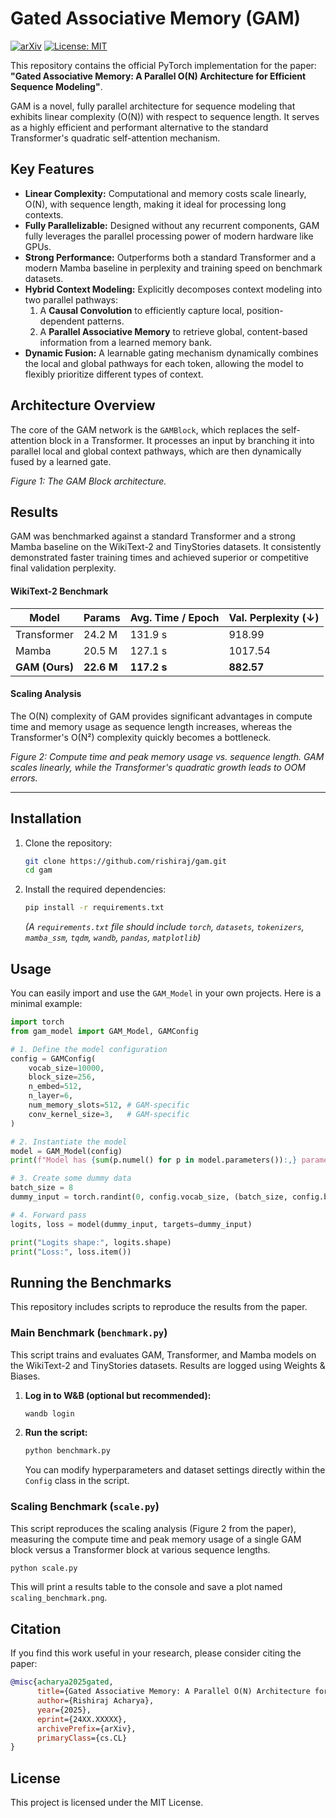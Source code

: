 # Gated Associative Memory (GAM)

[![arXiv](https://img.shields.io/badge/arXiv-24XX.XXXXX-b31b1b.svg)](https://arxiv.org/abs/24XX.XXXXX) <!-- Replace with your actual arXiv ID -->
[![License: MIT](https://img.shields.io/badge/License-MIT-yellow.svg)](https://opensource.org/licenses/MIT)

This repository contains the official PyTorch implementation for the paper: **"Gated Associative Memory: A Parallel O(N) Architecture for Efficient Sequence Modeling"**.

GAM is a novel, fully parallel architecture for sequence modeling that exhibits linear complexity (O(N)) with respect to sequence length. It serves as a highly efficient and performant alternative to the standard Transformer's quadratic self-attention mechanism.

## Key Features

- **Linear Complexity:** Computational and memory costs scale linearly, O(N), with sequence length, making it ideal for processing long contexts.
- **Fully Parallelizable:** Designed without any recurrent components, GAM fully leverages the parallel processing power of modern hardware like GPUs.
- **Strong Performance:** Outperforms both a standard Transformer and a modern Mamba baseline in perplexity and training speed on benchmark datasets.
- **Hybrid Context Modeling:** Explicitly decomposes context modeling into two parallel pathways:
    1. A **Causal Convolution** to efficiently capture local, position-dependent patterns.
    2. A **Parallel Associative Memory** to retrieve global, content-based information from a learned memory bank.
- **Dynamic Fusion:** A learnable gating mechanism dynamically combines the local and global pathways for each token, allowing the model to flexibly prioritize different types of context.

## Architecture Overview

The core of the GAM network is the `GAMBlock`, which replaces the self-attention block in a Transformer. It processes an input by branching it into parallel local and global context pathways, which are then dynamically fused by a learned gate.


*Figure 1: The GAM Block architecture.*

## Results

GAM was benchmarked against a standard Transformer and a strong Mamba baseline on the WikiText-2 and TinyStories datasets. It consistently demonstrated faster training times and achieved superior or competitive final validation perplexity.

#### WikiText-2 Benchmark

| Model       | Params | Avg. Time / Epoch | Val. Perplexity (↓) |
|-------------|--------|-------------------|---------------------|
| Transformer | 24.2 M | 131.9 s           | 918.99              |
| Mamba       | 20.5 M | 127.1 s           | 1017.54             |
| **GAM (Ours)**  | **22.6 M** | **117.2 s**           | **882.57**              |

#### Scaling Analysis

The O(N) complexity of GAM provides significant advantages in compute time and memory usage as sequence length increases, whereas the Transformer's O(N²) complexity quickly becomes a bottleneck.


*Figure 2: Compute time and peak memory usage vs. sequence length. GAM scales linearly, while the Transformer's quadratic growth leads to OOM errors.*

---

## Installation

1. Clone the repository:
   ```bash
   git clone https://github.com/rishiraj/gam.git
   cd gam
   ```

2. Install the required dependencies:
   ```bash
   pip install -r requirements.txt
   ```
   *(A `requirements.txt` file should include `torch`, `datasets`, `tokenizers`, `mamba_ssm`, `tqdm`, `wandb`, `pandas`, `matplotlib`)*

## Usage

You can easily import and use the `GAM_Model` in your own projects. Here is a minimal example:

```python
import torch
from gam_model import GAM_Model, GAMConfig

# 1. Define the model configuration
config = GAMConfig(
    vocab_size=10000,
    block_size=256,
    n_embed=512,
    n_layer=6,
    num_memory_slots=512, # GAM-specific
    conv_kernel_size=3,   # GAM-specific
)

# 2. Instantiate the model
model = GAM_Model(config)
print(f"Model has {sum(p.numel() for p in model.parameters()):,} parameters.")

# 3. Create some dummy data
batch_size = 8
dummy_input = torch.randint(0, config.vocab_size, (batch_size, config.block_size))

# 4. Forward pass
logits, loss = model(dummy_input, targets=dummy_input)

print("Logits shape:", logits.shape)
print("Loss:", loss.item())
```

## Running the Benchmarks

This repository includes scripts to reproduce the results from the paper.

### Main Benchmark (`benchmark.py`)

This script trains and evaluates GAM, Transformer, and Mamba models on the WikiText-2 and TinyStories datasets. Results are logged using Weights & Biases.

1.  **Log in to W&B (optional but recommended):**
    ```bash
    wandb login
    ```
2.  **Run the script:**
    ```bash
    python benchmark.py
    ```
    You can modify hyperparameters and dataset settings directly within the `Config` class in the script.

### Scaling Benchmark (`scale.py`)

This script reproduces the scaling analysis (Figure 2 from the paper), measuring the compute time and peak memory usage of a single GAM block versus a Transformer block at various sequence lengths.

```bash
python scale.py
```
This will print a results table to the console and save a plot named `scaling_benchmark.png`.

## Citation

If you find this work useful in your research, please consider citing the paper:

```bibtex
@misc{acharya2025gated,
      title={Gated Associative Memory: A Parallel O(N) Architecture for Efficient Sequence Modeling}, 
      author={Rishiraj Acharya},
      year={2025},
      eprint={24XX.XXXXX},
      archivePrefix={arXiv},
      primaryClass={cs.CL}
}
```

## License

This project is licensed under the MIT License.

